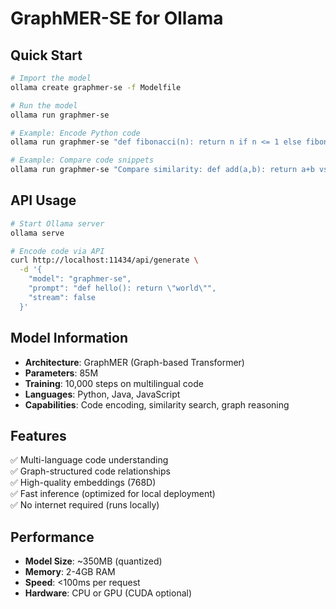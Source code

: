 # GraphMER-SE for Ollama

## Quick Start

```bash
# Import the model
ollama create graphmer-se -f Modelfile

# Run the model
ollama run graphmer-se

# Example: Encode Python code
ollama run graphmer-se "def fibonacci(n): return n if n <= 1 else fibonacci(n-1) + fibonacci(n-2)"

# Example: Compare code snippets
ollama run graphmer-se "Compare similarity: def add(a,b): return a+b vs def sum(x,y): return x+y"
```

## API Usage

```bash
# Start Ollama server
ollama serve

# Encode code via API
curl http://localhost:11434/api/generate \
  -d '{
    "model": "graphmer-se",
    "prompt": "def hello(): return \"world\"",
    "stream": false
  }'
```

## Model Information

- **Architecture**: GraphMER (Graph-based Transformer)
- **Parameters**: 85M
- **Training**: 10,000 steps on multilingual code
- **Languages**: Python, Java, JavaScript
- **Capabilities**: Code encoding, similarity search, graph reasoning

## Features

✅ Multi-language code understanding  
✅ Graph-structured code relationships  
✅ High-quality embeddings (768D)  
✅ Fast inference (optimized for local deployment)  
✅ No internet required (runs locally)  

## Performance

- **Model Size**: ~350MB (quantized)
- **Memory**: 2-4GB RAM
- **Speed**: <100ms per request
- **Hardware**: CPU or GPU (CUDA optional)
